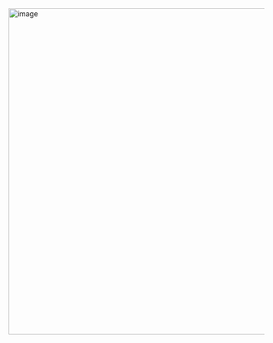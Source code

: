 <img width="648" height="642" alt="image" src="https://github.com/user-attachments/assets/b116c441-fa33-434f-8314-9c982cef3daa" />
